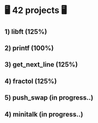 # :desktop_computer: 42 projects :desktop_computer:
  
## 1) libft (125%)
## 2) printf (100%)
## 3) get_next_line (125%)
## 4) fractol (125%)
## 5) push_swap (in progress..)
## 4) minitalk (in progress..)